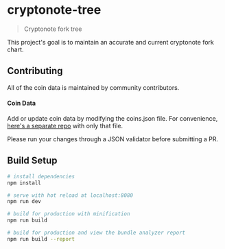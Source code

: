 # cryptonote-tree

> Cryptonote fork tree

This project's goal is to maintain an accurate and current cryptonote fork chart.

## Contributing
All of the coin data is maintained by community contributors.
#### Coin Data
Add or update coin data by modifying the coins.json file.  For convenience, [here's a separate repo](https://github.com/jerme404/cryptonote-tree-json) with only that file.

Please run your changes through a JSON validator before submitting a PR.

## Build Setup

``` bash
# install dependencies
npm install

# serve with hot reload at localhost:8080
npm run dev

# build for production with minification
npm run build

# build for production and view the bundle analyzer report
npm run build --report
```

